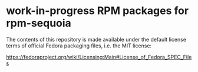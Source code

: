 # work-in-progress RPM packages for rpm-sequoia

The contents of this repository is made available under the default license
terms of official Fedora packaging files, i.e. the MIT license:

<https://fedoraproject.org/wiki/Licensing:Main#License_of_Fedora_SPEC_Files>

